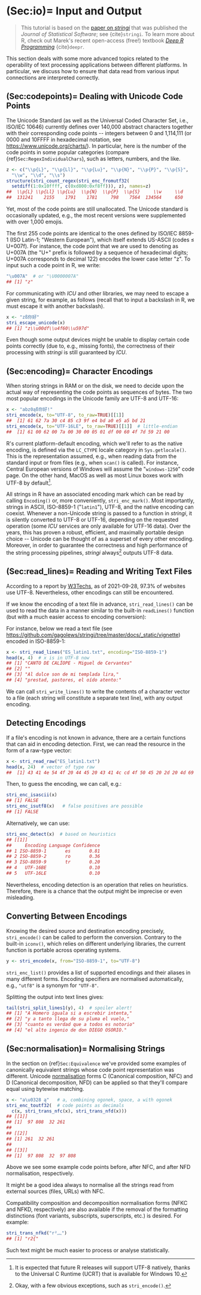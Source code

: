(Sec:io)=
Input and Output
================



> This tutorial is based on the [paper on *stringi*](https://dx.doi.org/10.18637/jss.v103.i02) that was published the *Journal of Statistical Software*; see {cite}`stringi`. To learn more about R, check out Marek's recent open-access (free!) textbook [*Deep R Programming*](https://deepr.gagolewski.com/) {cite}`deepr`.


This section deals with some more advanced topics related to the
operability of text processing applications between different platforms.
In particular, we discuss how to ensure that data read from various
input connections are interpreted correctly.

(Sec:codepoints)=
Dealing with Unicode Code Points
--------------------------------

The Unicode Standard (as well as the Universal Coded Character Set,
i.e., ISO/IEC 10646) currently defines over 140,000 abstract characters
together with their corresponding code points -- integers between 0 and
1,114,111 (or 0000 and 10FFFF in hexadecimal notation,
see <https://www.unicode.org/charts/>). In particular, here is the
number of the code points in some popular categories (compare
{ref}`Sec:RegexIndividualChars`), such as letters, numbers, and
the like.


```r
z <- c("\\p{L}", "\\p{Ll}", "\\p{Lu}", "\\p{N}", "\\p{P}", "\\p{S}",
  "\\w", "\\d", "\\s")
structure(stri_count_regex(stri_enc_fromutf32(
  setdiff(1:0x10ffff, c(0xd800:0xf8ff))), z), names=z)
##  \\p{L} \\p{Ll} \\p{Lu}  \\p{N}  \\p{P}  \\p{S}     \\w     \\d     \\s 
##  131241    2155    1791    1781     798    7564  134564     650      25
```

Yet, most of the code points are still unallocated. The Unicode standard
is occasionally updated, e.g., the most recent versions were
supplemented with over 1,000 emojis.

The first 255 code points are identical to the ones defined by ISO/IEC
8859-1 (ISO Latin-1; "Western European"), which itself extends US-ASCII
(codes ≤ U+007f). For instance, the code point that we
are used to denoting as U+007A (the "U+" prefix is followed by a
sequence of hexadecimal digits; U+007A corresponds to decimal 122)
encodes the lower case letter "z". To input such a code point in R, we
write:


```r
"\u007A"  # or "\U0000007A"
## [1] "z"
```

For communicating with *ICU* and other libraries, we may need to escape
a given string, for example, as follows (recall that to input a
backslash in R, we must escape it with another backslash).


```r
x <- "zß你好"
stri_escape_unicode(x)
## [1] "z\\u00df\\u4f60\\u597d"
```

Even though some output devices might
be unable to display certain code points correctly (due to, e.g.,
missing fonts), the correctness of their processing with *stringi* is
still guaranteed by *ICU*.

(Sec:encoding)=
Character Encodings
-------------------

When storing strings in RAM or on the disk, we need to decide upon the
actual way of representing the code points as sequences of bytes. The
two most popular encodings in the Unicode family are UTF-8 and UTF-16:


```r
x <- "abz0ąß你好!"
stri_encode(x, to="UTF-8", to_raw=TRUE)[[1]]
##  [1] 61 62 7a 30 c4 85 c3 9f e4 bd a0 e5 a5 bd 21
stri_encode(x, to="UTF-16LE", to_raw=TRUE)[[1]]  # little-endian
##  [1] 61 00 62 00 7a 00 30 00 05 01 df 00 60 4f 7d 59 21 00
```

R's current platform-default encoding, which we'll refer to as the
native encoding, is defined via the `LC_CTYPE` locale category in
`Sys.getlocale()`. This is the representation assumed, e.g., when
reading data from the standard input or from files (e.g., when `scan()`
is called). For instance, Central European versions of Windows will
assume the "`windows-1250`" code page. On the other hand,
MacOS as well as most Linux boxes
work with UTF-8 by default[^footucrt].

All strings in R have an associated encoding mark which can be read by
calling `Encoding()` or, more conveniently, `stri_enc_mark()`. Most
importantly, strings in ASCII, ISO-8859-1 ("`latin1`"), UTF-8, and the
native encoding can coexist. Whenever a non-Unicode string is passed to
a function in *stringi*, it is silently converted to UTF-8 or UTF-16,
depending on the requested operation (some *ICU* services are only
available for UTF-16 data). Over the years, this has proven a robust,
efficient, and maximally portable design choice -- Unicode can be
thought of as a superset of every other encoding. Moreover, in order to
guarantee the correctness and high performance of the string processing
pipelines, *stringi* always[^footuftout] outputs UTF-8 data.

[^footucrt]: It is expected that future R releases will support UTF-8 natively,
    thanks to the Universal C Runtime (UCRT) that is available for
    Windows 10.

[^footuftout]: Okay, with a few obvious exceptions, such as `stri_encode()`.



(Sec:read_lines)=
Reading and Writing Text Files
------------------------------

According to a report by
[W3Techs](https://w3techs.com/technologies/cross/character_encoding/ranking),
as of 2021-09-28, 97.3% of
websites use UTF-8. Nevertheless, other encodings can still be
encountered.



If we know the encoding of a text file in advance, `stri_read_lines()`
can be used to read the data in a manner similar to the built-in
`readLines()` function (but with a much easier access to encoding
conversion):

For instance, below we read a text file
(see <https://github.com/gagolews/stringi/tree/master/docs/_static/vignette>)
encoded in ISO-8859-1:


```r
x <- stri_read_lines("ES_latin1.txt", encoding="ISO-8859-1")
head(x, 4)  # x is in UTF-8 now
## [1] "CANTO DE CALÍOPE - Miguel de Cervantes"
## [2] ""                                      
## [3] "Al dulce son de mi templada lira,"     
## [4] "prestad, pastores, el oído atento:"
```

We can call `stri_write_lines()` to write the contents of a character
vector to a file (each string will constitute a separate text line),
with any output encoding.


Detecting Encodings
-------------------

If a file's encoding is not known in advance, there are a
certain functions that can aid in encoding detection. First, we can read
the resource in the form of a raw-type vector:


```r
x <- stri_read_raw("ES_latin1.txt")
head(x, 24)  # vector of type raw
##  [1] 43 41 4e 54 4f 20 44 45 20 43 41 4c cd 4f 50 45 20 2d 20 4d 69 67 75 65
```

Then, to guess the encoding, we can call, e.g.:


```r
stri_enc_isascii(x)
## [1] FALSE
stri_enc_isutf8(x)   # false positives are possible
## [1] FALSE
```

Alternatively, we can use:


```r
stri_enc_detect(x)  # based on heuristics
## [[1]]
##     Encoding Language Confidence
## 1 ISO-8859-1       es       0.81
## 2 ISO-8859-2       ro       0.36
## 3 ISO-8859-9       tr       0.20
## 4   UTF-16BE                0.10
## 5   UTF-16LE                0.10
```

Nevertheless, encoding detection is an operation that relies on
heuristics. Therefore, there is a chance that the output might be
imprecise or even misleading.


Converting Between Encodings
----------------------------


Knowing the desired source and destination encoding precisely,
`stri_encode()` can be called to perform the conversion. Contrary to the
built-in `iconv()`, which relies on different underlying libraries, the
current function is portable across operating systems.


```r
y <- stri_encode(x, from="ISO-8859-1", to="UTF-8")
```

`stri_enc_list()` provides a list of supported encodings and their
aliases in many different forms. Encoding specifiers are normalised
automatically, e.g., `"utf8"` is a synonym for `"UTF-8"`.

Splitting the output into text lines gives:


```r
tail(stri_split_lines1(y), 4)  # spoiler alert!
## [1] "A Homero iguala si a escrebir intenta," 
## [2] "y a tanto llega de su pluma el vuelo,"  
## [3] "cuanto es verdad que a todos es notorio"
## [4] "el alto ingenio de don DIEGO OSORIO."
```

(Sec:normalisation)=
Normalising Strings
-------------------

In the section on {ref}`Sec:Equivalence` we've provided some examples of
canonically equivalent strings whose code point representation was
different. Unicode [normalisation](https://www.unicode.org/reports/tr15/)
forms C (Canonical composition, NFC)
and D (Canonical decomposition, NFD) can be applied so that they'll
compare equal using bytewise matching.


```r
x <- "a\u0328 ą"   # a, combining ogonek, space, a with ogonek
stri_enc_toutf32(  # code points as decimals
  c(x, stri_trans_nfc(x), stri_trans_nfd(x)))
## [[1]]
## [1]  97 808  32 261
## 
## [[2]]
## [1] 261  32 261
## 
## [[3]]
## [1]  97 808  32  97 808
```

Above we see some example code points before, after NFC, and after NFD
normalisation, respectively.

It might be a good idea always to normalise all the strings read from
external sources (files, URLs) with NFC.

Compatibility composition and decomposition normalisation forms (NFKC
and NFKD, respectively) are also available if the removal of the
formatting distinctions (font variants, subscripts, superscripts, etc.)
is desired. For example:


```r
stri_trans_nfkd("r²︷")
## [1] "r2{"
```

Such text might be much easier to process or analyse statistically.
